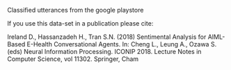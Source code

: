 Classified utterances from the google playstore 

If you use this data-set in a publication please cite: 

Ireland D., Hassanzadeh H., Tran S.N. (2018) Sentimental Analysis for AIML-Based E-Health Conversational Agents. In: Cheng L., Leung A., Ozawa S. (eds) Neural Information Processing. ICONIP 2018. Lecture Notes in Computer Science, vol 11302. Springer, Cham
